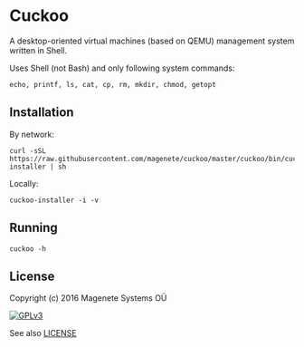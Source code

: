 Cuckoo
=========

A desktop-oriented virtual machines (based on QEMU) management system written in Shell.

Uses Shell (not Bash) and only following system commands:

    echo, printf, ls, cat, cp, rm, mkdir, chmod, getopt


Installation
------------

By network:

    curl -sSL https://raw.githubusercontent.com/magenete/cuckoo/master/cuckoo/bin/cuckoo-installer | sh

Locally:

    cuckoo-installer -i -v


Running
------------

    cuckoo -h


License
-------

Copyright (c) 2016 Magenete Systems OÜ

[![GPLv3](http://www.gnu.org/graphics/gplv3-88x31.png)](http://www.gnu.org/licenses/gpl-3.0.txt)

See also [LICENSE](LICENSE)
